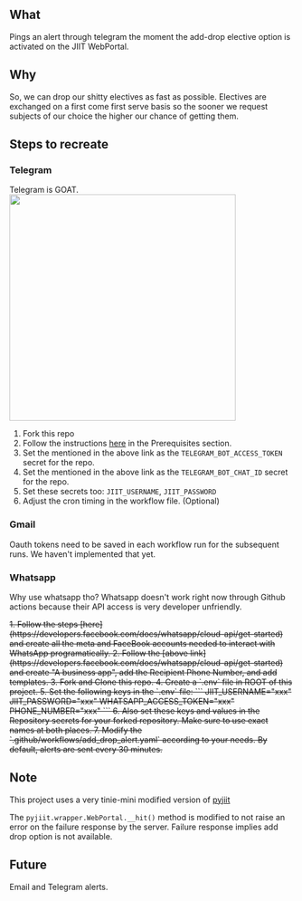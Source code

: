 ## What
Pings an alert through telegram the moment the add-drop elective option is activated on the JIIT WebPortal.

## Why
So, we can drop our shitty electives as fast as possible. Electives are exchanged on a first come first serve basis so the sooner we request subjects of our choice the higher our chance of getting them.

## Steps to recreate

### Telegram
Telegram is GOAT. \
<img src=https://github.com/user-attachments/assets/68461f8c-fb0c-404e-b3a0-2a0ccb81548b width=400>

1. Fork this repo
2. Follow the instructions [here](https://v2.openhab.org/addons/actions/telegram/#prerequisites) in the Prerequisites section.
3. Set the <token> mentioned in the above link as the `TELEGRAM_BOT_ACCESS_TOKEN` secret for the repo.
4. Set the <to> mentioned in the above link as the `TELEGRAM_BOT_CHAT_ID` secret for the repo.
5. Set these secrets too: `JIIT_USERNAME`, `JIIT_PASSWORD`
6. Adjust the cron timing in the workflow file. (Optional)


### Gmail
Oauth tokens need to be saved in each workflow run for the subsequent runs. We haven't implemented that yet.


### Whatsapp
Why use whatsapp tho?
Whatsapp doesn't work right now through Github actions because their API access is very developer unfriendly.

<del>
1. Follow the steps [here](https://developers.facebook.com/docs/whatsapp/cloud-api/get-started) and create all the meta and FaceBook accounts needed to interact with WhatsApp programatically.
2. Follow the [above link](https://developers.facebook.com/docs/whatsapp/cloud-api/get-started) and create "A business app", add the Recipient Phone Number, and add templates.
3. Fork and Clone this repo.
4. Create a `.env` file in ROOT of this project.
5. Set the following keys in the `.env` file:
```
JIIT_USERNAME="xxx"
JIIT_PASSWORD="xxx"
WHATSAPP_ACCESS_TOKEN="xxx"
PHONE_NUMBER="xxx"
```
6. Also set these keys and values in the Repository secrets for your forked repository. Make sure to use exact names at both places.
7. Modify the `.github/workflows/add_drop_alert.yaml` according to your needs. By default, alerts are sent every 30 minutes.
</del>

## Note
This project uses a very tinie-mini modified version of [pyjiit](https://github.com/codelif/pyjiit)

The `pyjiit.wrapper.WebPortal.__hit()` method is modified to not raise an error on the failure response by the server. Failure response implies add drop option is not available.


## Future
Email and Telegram alerts.
